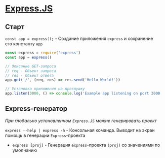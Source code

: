# [Express.JS](http://expressjs.com/)

## Старт

`const app = express();` - Создание приложения `express` и сохранение его константу `app`

```javascript
const express = require('express')
const app = express()

// Описание GET-запроса
// req - Объект запроса
// res - Объект ответа
app.get('/', (req, res) => res.send('Hello World!'))

// Установка приложения на прослушку
app.listen(3000, () => console.log('Example app listening on port 3000!'))
```

## Express-генератор

*При глобально установленном `Express.JS` можне генерировать проект*

`express --help | express -h` - Консольная команда. Выводит на экран помощь в генерации `Express`-проекта

* `express [proj]` - Генерация `express`-проекта `(proj)` со значениями по умолчанию